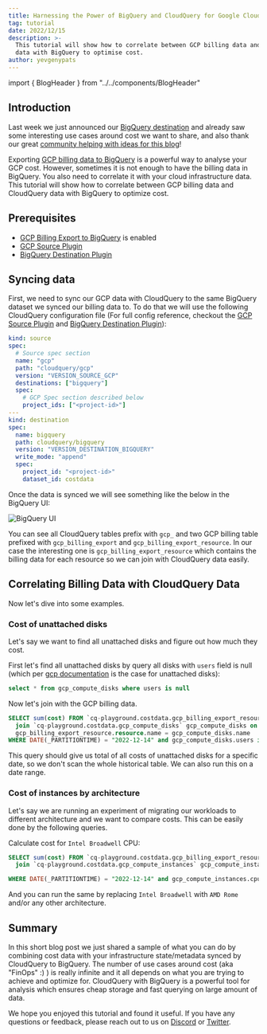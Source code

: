 ```yaml
---
title: Harnessing the Power of BigQuery and CloudQuery for Google Cloud Cost Optimization
tag: tutorial
date: 2022/12/15
description: >-
  This tutorial will show how to correlate between GCP billing data and CloudQuery
  data with BigQuery to optimise cost.
author: yevgenypats
---
```


import { BlogHeader } from "../../components/BlogHeader"

<BlogHeader/>

## Introduction

Last week we just announced our [BigQuery destination](/blog/announcing-cloudquery-bigquery-destination) and already saw some interesting use cases around cost we want to share, and also thank our great [community helping with ideas for this blog](https://discord.com/channels/872925471417962546/974029056070795284/1052337892439097474)!

Exporting [GCP billing data to BigQuery](https://cloud.google.com/billing/docs/how-to/export-data-bigquery) is a powerful way to analyse your GCP cost. However, sometimes it is not enough to have the billing data in BigQuery. You also need to correlate it with your cloud infrastructure data. This tutorial will show how to correlate between GCP billing data and CloudQuery data with BigQuery to optimize cost.

## Prerequisites

- [GCP Billing Export to BigQuery](https://cloud.google.com/billing/docs/how-to/export-data-bigquery) is enabled
- [GCP Source Plugin](https://www.cloudquery.io/docs/plugins/sources/gcp/overview)
- [BigQuery Destination Plugin](https://www.cloudquery.io/docs/plugins/destinations/bigquery/overview)

## Syncing data

First, we need to sync our GCP data with CloudQuery to the same BigQuery dataset we synced our billing data to. To do that we will use the following CloudQuery configuration file (For full config reference, checkout the [GCP Source Plugin](https://www.cloudquery.io/docs/plugins/sources/gcp/overview) and [BigQuery Destination Plugin](https://www.cloudquery.io/docs/plugins/destinations/bigquery/overview)):

```yaml
kind: source
spec:
  # Source spec section
  name: "gcp"
  path: "cloudquery/gcp"
  version: "VERSION_SOURCE_GCP"
  destinations: ["bigquery"]
  spec:
    # GCP Spec section described below
    project_ids: ["<project-id>"]
---
kind: destination
spec:
  name: bigquery
  path: cloudquery/bigquery
  version: "VERSION_DESTINATION_BIGQUERY"
  write_mode: "append"
  spec:
    project_id: "<project-id>"
    dataset_id: costdata
```

Once the data is synced we will see something like the below in the BigQuery UI:

![BigQuery UI](/images/blog/analysing-gcp-cost-with-bigquery-and-cq/bigquery_billing.png)

You can see all CloudQuery tables prefix with `gcp_` and two GCP billing table prefixed with `gcp_billing_export` and `gcp_billing_export_resource`. In our case the interesting one is `gcp_billing_export_resource` which contains the billing data for each resource so we can join with CloudQuery data easily.


## Correlating Billing Data with CloudQuery Data

Now let's dive into some examples.

### Cost of unattached disks

Let's say we want to find all unattached disks and figure out how much they cost.

First let's find all unattached disks by query all disks with `users` field is null (which per [gcp documentation](https://cloud.google.com/compute/docs/reference/rest/v1/disks/get) is the case for unattached disks):


```sql
select * from gcp_compute_disks where users is null
```

Now let's join with the GCP billing data.

```sql
SELECT sum(cost) FROM `cq-playground.costdata.gcp_billing_export_resource_v1_0183D4_4E0A4D_60E401` gcp_billing_export_resource 
  join `cq-playground.costdata.gcp_compute_disks` gcp_compute_disks on 
  gcp_billing_export_resource.resource.name = gcp_compute_disks.name 
WHERE DATE(_PARTITIONTIME) = "2022-12-14" and gcp_compute_disks.users is null
```

This query should give us total of all costs of unattached disks for a specific date, so we don't scan the whole historical table. We can also run this on a date range. 

### Cost of instances by architecture

Let's say we are running an experiment of migrating our workloads to different architecture and we want to compare costs. This can be easily done by the following queries.


Calculate cost for `Intel Broadwell` CPU:

```sql
SELECT sum(cost) FROM `cq-playground.costdata.gcp_billing_export_resource_v1_0183D4_4E0A4D_60E401` gcp_billing_export_resource 
  join `cq-playground.costdata.gcp_compute_instances` gcp_compute_instances on gcp_billing_export_resource.resource.name = gcp_compute_instances.name 

WHERE DATE(_PARTITIONTIME) = "2022-12-14" and gcp_compute_instances.cpu_platform = "Intel Broadwell"
```

And you can run the same by replacing `Intel Broadwell` with `AMD Rome` and/or any other architecture.

## Summary

In this short blog post we just shared a sample of what you can do by combining cost data with your infrastructure state/metadata synced by CloudQuery to BigQuery. The number of use cases around cost (aka "FinOps" :) ) is really infinite and it all depends on what you are trying to achieve and optimize for. CloudQuery with BigQuery is a powerful tool for analysis which ensures cheap storage and fast querying on large amount of data.

We hope you enjoyed this tutorial and found it useful. If you have any questions or feedback, please reach out to us on [Discord](https://www.cloudquery.io/discord) or [Twitter](https://twitter.com/cloudqueryio).



